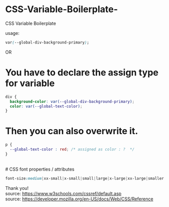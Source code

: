 # CSS-Variable-Boilerplate-
CSS Variable Boilerplate 

usage: 
```CSS
var(--global-div-background-primary);
```

OR

# You have to declare the assign type for variable 
```CSS
div {
  background-color: var(--global-div-background-primary);
  color: var(--global-text-color);
}
```

# Then you can also overwrite it.
```CSS
p {
  --global-text-color : red; /* assigned as color : ?  */
}
```
<br />
# CSS font properties / attributes

```CSS
font-size:medium|xx-small|x-small|small|large|x-large|xx-large|smaller|larger|length|initial|inherit;
```

Thank you!
<br /> source: https://www.w3schools.com/cssref/default.asp
<br /> source: https://developer.mozilla.org/en-US/docs/Web/CSS/Reference 
